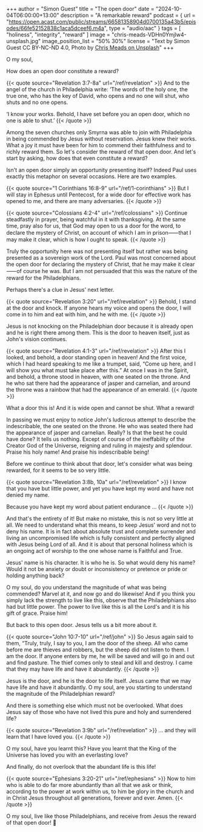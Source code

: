 +++
author = "Simon Guest"
title = "The open door"
date = "2024-10-04T06:00:00+13:00"
description = "A remarkable reward"
podcast = { url = "https://open.acast.com/public/streams/66581358904d0700135a43b5/episodes/66fe52152838c1aca5dceef6.m4a", type = "audio/aac" }
tags = [ "holiness", "integrity", "reward" ]
image = "chris-meads-VDHn0YmjIw4-unsplash.jpg"
image_position_list = "50% 30%"
license = "Text by Simon Guest CC BY-NC-ND 4.0, Photo by [Chris Meads on Unsplash](https://unsplash.com/photos/sea-cliff-during-golden-hour-VDHn0YmjIw4)"
+++

O my soul,

How does an open door constitute a reward?

{{< quote source="Revelation 3:7-8a" url="/ref/revelation" >}}
And to the angel of the church in Philadelphia write: ‘The words of the holy one, the true one, who has the key of David, who opens and no one will shut, who shuts and no one opens.

‘I know your works. Behold, I have set before you an open door, which no one is able to shut.’
{{< /quote >}}

Among the seven churches only Smyrna was able to join with Philadelphia in being commended by Jesus without reservation. Jesus knew their works. What a joy it must have been for him to commend their faithfulness and to richly reward them. So let's consider the reward of that open door. And let's start by asking, how does that even constitute a reward?

Isn't an open door simply an opportunity presenting itself? Indeed Paul uses exactly this metaphor on several occasions. Here are two examples.

{{< quote source="1 Corinthians 16:8-9" url="/ref/1-corinthians" >}}
But I will stay in Ephesus until Pentecost, for a wide door for effective work has opened to me, and there are many adversaries.
{{< /quote >}}

{{< quote source="Colossians 4:2-4" url="/ref/colossians" >}}
Continue steadfastly in prayer, being watchful in it with thanksgiving. At the same time, pray also for us, that God may open to us a door for the word, to declare the mystery of Christ, on account of which I am in prison⸺that I may make it clear, which is how I ought to speak.
{{< /quote >}}

Truly the opportunity here was not presenting itself but rather was being presented as a sovereign work of the Lord. Paul was most concerned about the open door for declaring the mystery of Christ, that he may make it clear⸺of course he was. But I am not persuaded that this was the nature of the reward for the Philadelphians.

Perhaps there's a clue in Jesus' next letter.

{{< quote source="Revelation 3:20" url="/ref/revelation" >}}
Behold, I stand at the door and knock. If anyone hears my voice and opens the door, I will come in to him and eat with him, and he with me.
{{< /quote >}}

Jesus is not knocking on the Philadelphian door because it is already open and he is right there among them. This is the door to heaven itself, just as John's vision continues.

{{< quote source="Revelation 4:1-3" url="/ref/revelation" >}}
After this I looked, and behold, a door standing open in heaven! And the first voice, which I had heard speaking to me like a trumpet, said, “Come up here, and I will show you what must take place after this.” At once I was in the Spirit, and behold, a throne stood in heaven, with one seated on the throne. And he who sat there had the appearance of jasper and carnelian, and around the throne was a rainbow that had the appearance of an emerald.
{{< /quote >}}

What a door this is! And it is wide open and cannot be shut. What a reward!

In passing we must enjoy to notice John's ludicrous attempt to describe the indescribable, the one seated on the throne. He who was seated there had the appearance of jasper and carnelian. Really? Is that the best he could have done? It tells us nothing. Except of course of the ineffability of the Creator God of the Universe, reigning and ruling in majesty and splendour. Praise his holy name! And praise his indescribable being!

Before we continue to think about that door, let's consider what was being rewarded, for it seems to be so very little.

{{< quote source="Revelation 3:8b, 10a" url="/ref/revelation" >}}
I know that you have but little power, and yet you have kept my word and have not denied my name.

Because you have kept my word about patient endurance ...
{{< /quote >}}

And that's the entirety of it! But make no mistake, this is not so very little at all. We need to understand what this means, to keep Jesus' word and not to deny his name. It is in fact about absolute trust and complete surrender and living an uncompromised life which is fully consistent and perfectly aligned with Jesus being Lord of all. And it is about that personal holiness which is an ongoing act of worship to the one whose name is Faithful and True.

Jesus' name is his character. It is who he is. So what would deny his name? Would it not be anxiety or doubt or inconsistency or pretence or pride or holding anything back?

O my soul, do you understand the magnitude of what was being commended? Marvel at it, and now go and do likewise! And if you think you simply lack the strength to live like this, observe that the Philadelphians also had but little power. The power to live like this is all the Lord's and it is his gift of grace. Praise him!

But back to this open door. Jesus tells us a bit more about it.

{{< quote source="John 10:7-10" url="/ref/john" >}}
So Jesus again said to them, “Truly, truly, I say to you, I am the door of the sheep. All who came before me are thieves and robbers, but the sheep did not listen to them. I am the door. If anyone enters by me, he will be saved and will go in and out and find pasture. The thief comes only to steal and kill and destroy. I came that they may have life and have it abundantly.
{{< /quote >}}

Jesus is the door, and he is the door to life itself. Jesus came that we may have life and have it abundantly. O my soul, are you starting to understand the magnitude of the Philadelphian reward?

And there is something else which must not be overlooked. What does Jesus say of those who have not lived this pure and holy and surrendered life?

{{< quote source="Revelation 3:9b" url="/ref/revelation" >}}
... and they will learn that I have loved you.
{{< /quote >}}

O my soul, have you learnt this? Have you learnt that the King of the Universe has loved you with an everlasting love?

And finally, do not overlook that the abundant life is this life!

{{< quote source="Ephesians 3:20-21" url="/ref/ephesians" >}}
Now to him who is able to do far more abundantly than all that we ask or think, according to the power at work within us, to him be glory in the church and in Christ Jesus throughout all generations, forever and ever. Amen.
{{< /quote >}}

O my soul, live like those Philadelphians, and receive from Jesus the reward of that open door! 🙏
